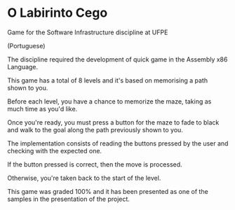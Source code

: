 # O Labirinto Cego
Game for the Software Infrastructure discipline at UFPE

(Portuguese)

The discipline required the development of quick game in the Assembly x86 Language.



This game has a total of 8 levels and it's based on memorising a path shown to you.

Before each level, you have a chance to memorize the maze, taking as much time as you'd like.

Once you're ready, you must press a button for the maze to fade to black and walk to the goal along the path previously shown to you.



The implementation consists of reading the buttons pressed by the user and checking with the expected one.

If the button pressed is correct, then the move is processed.

Otherwise, you're taken back to the start of the level.



This game was graded 100% and it has been presented as one of the samples in the presentation of the project.
